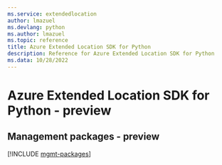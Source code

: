 ```yaml
---
ms.service: extendedlocation
author: lmazuel
ms.devlang: python
ms.author: lmazuel
ms.topic: reference
title: Azure Extended Location SDK for Python
description: Reference for Azure Extended Location SDK for Python
ms.data: 10/28/2022
---
```

# Azure Extended Location SDK for Python - preview

## Management packages - preview
[!INCLUDE [mgmt-packages](extended-location-mgmt-index.md)]